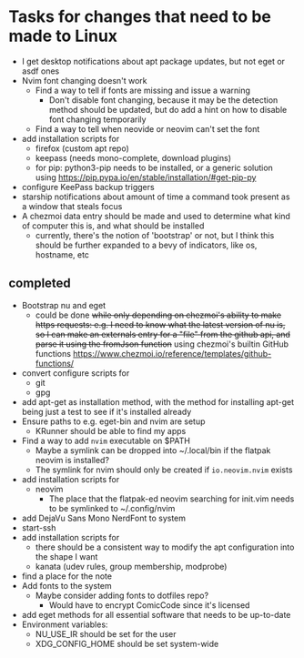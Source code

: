 # Tasks for changes that need to be made to Linux

- I get desktop notifications about apt package updates, but not eget or asdf ones
- Nvim font changing doesn't work
  - Find a way to tell if fonts are missing and issue a warning
    - Don't disable font changing, because it may be the detection method should be updated, but do add a hint on how to disable font changing temporarily
  - Find a way to tell when neovide or neovim can't set the font
- add installation scripts for
  - firefox (custom apt repo)
  - keepass (needs mono-complete, download plugins)
  - for pip: python3-pip needs to be installed, or a generic solution using <https://pip.pypa.io/en/stable/installation/#get-pip-py>
- configure KeePass backup triggers
- starship notifications about amount of time a command took present as a window that steals focus
- A chezmoi data entry should be made and used to determine what kind of computer this is, and what should be installed
  - currently, there's the notion of 'bootstrap' or not, but I think this should be further expanded to a bevy of indicators, like os, hostname, etc

## completed

- Bootstrap nu and eget
  - could be done ~~while only depending on chezmoi's ability to make https requests: e.g. I need to know what the latest version of nu is, so I can make an externals entry for a "file" from the github api, and parse it using the fromJson function~~ using chezmoi's builtin GitHub functions <https://www.chezmoi.io/reference/templates/github-functions/>
- convert configure scripts for
  - git
  - gpg
- add apt-get as installation method, with the method for installing apt-get being just a test to see if it's installed already
- Ensure paths to e.g. eget-bin and  nvim are setup
  - KRunner should be able to find my apps
- Find a way to add `nvim` executable on $PATH
  - Maybe a symlink can be dropped into ~/.local/bin if the flatpak neovim is installed?
  - The symlink for nvim should only be created if `io.neovim.nvim` exists
- add installation scripts for
  - neovim
    - The place that the flatpak-ed neovim searching for init.vim needs to be symlinked to ~/.config/nvim
- add DejaVu Sans Mono NerdFont to system
- start-ssh
- add installation scripts for
  - there should be a consistent way to modify the apt configuration into the shape I want
  - kanata (udev rules, group membership, modprobe)
- find a place for the note
- Add fonts to the system
  - Maybe consider adding fonts to dotfiles repo?
    - Would have to encrypt ComicCode since it's licensed
- add eget methods for all essential software that needs to be up-to-date
- Environment variables:
  - NU_USE_IR should be set for the user
  - XDG_CONFIG_HOME should be set system-wide
